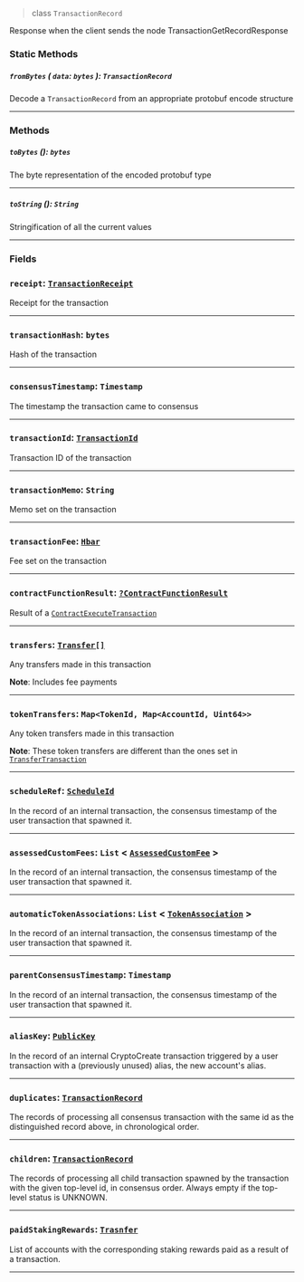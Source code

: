 > class `TransactionRecord`

Response when the client sends the node TransactionGetRecordResponse

### Static Methods

##### `fromBytes` ( `data`: `bytes` ): `TransactionRecord`

Decode a `TransactionRecord` from an appropriate protobuf encode structure

---

### Methods

##### `toBytes` (): `bytes`

The byte representation of the encoded protobuf type

---

##### `toString` (): `String`

Stringification of all the current values

---

### Fields

### `receipt`: [`TransactionReceipt`](reference/core/TransactionReceipt.md)

Receipt for the transaction

---

### `transactionHash`: `bytes`

Hash of the transaction

---

### `consensusTimestamp`: `Timestamp`

The timestamp the transaction came to consensus

---

### `transactionId`: [`TransactionId`](reference/core/TransactionId.md)

Transaction ID of the transaction

---

### `transactionMemo`: `String`

Memo set on the transaction

---

### `transactionFee`: [`Hbar`](reference/Hbar.md)

Fee set on the transaction

---

### `contractFunctionResult`: [`?ContractFunctionResult`](reference/contract/ContractFunctionResult.md)

Result of a [`ContractExecuteTransaction`](reference/contract/ContractExecuteTransaction.md)

---

### `transfers`: [`Transfer[]`](reference/Transfer.md)

Any transfers made in this transaction

**Note**: Includes fee payments

---

### `tokenTransfers`: `Map<TokenId, Map<AccountId, Uint64>>`

Any token transfers made in this transaction

**Note**: These token transfers are different than the ones set in [`TransferTransaction`](reference/cryptocurrency/TransferTransaction.md)

---

### `scheduleRef`: [`ScheduleId`](reference/schedule/ScheduleId.md)

In the record of an internal transaction, the consensus timestamp of the user transaction that spawned it.

---

### `assessedCustomFees`: `List` < [`AssessedCustomFee`](reference/token/AssessedCustomFee.md) >

In the record of an internal transaction, the consensus timestamp of the user transaction that spawned it.

---

### `automaticTokenAssociations`: `List` < [`TokenAssociation`](reference/token/TokenAssociation.md) >

In the record of an internal transaction, the consensus timestamp of the user transaction that spawned it.

---

### `parentConsensusTimestamp`: `Timestamp`

In the record of an internal transaction, the consensus timestamp of the user transaction that spawned it.

---

### `aliasKey`: [`PublicKey`](reference/cryptography/PublicKey.md)

In the record of an internal CryptoCreate transaction triggered by a user transaction with a 
(previously unused) alias, the new account's alias. 

---

### `duplicates`: [`TransactionRecord`](#)

The records of processing all consensus transaction with the same id as the distinguished
record above, in chronological order.

---

### `children`: [`TransactionRecord`](#)

The records of processing all child transaction spawned by the transaction with the given 
top-level id, in consensus order. Always empty if the top-level status is UNKNOWN.

---

### `paidStakingRewards`: [`Trasnfer`](reference/Transfer.md)

List of accounts with the corresponding staking rewards paid as a result of a transaction.

---
